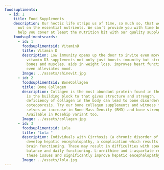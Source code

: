 ```yaml
---
foodsupliments:
  - id: 1
    title: Food Supplements
    description: Our hectic life strips us of time, so much so, that we even miss
      out on the essential nutrients. We can’t provide you with time but can
      help you cover at least the nutrition bit with our quality supplements.
    foodsuplimentscards:
      - id: 1
        foodsuplimentsid: VitaminD
        title: Vitamin D
        description: Low immunity opens up the door to invite even more diseases. Our
          vitamin D3 supplements not only just boosts immunity but strengthen
          bones and muscles, aids in weight loss, improves heart function and
          even alleviates mood.
        Image: ../assets/shinevit.jpg
      - id: 2
        foodsuplimentsid: BoneCollagen
        title: Bone Collagen
        description: Collagen is the most abundant protein found in the human body. It
          is the building block to that gives structure and strength.  A
          deficiency of collagen in the body can lead to bone disorders such
          osteoporosis. Try our bone collagen supplements and witness for you
          selves an increase in Bone Mass Density (BMD) and bone strength.
          Available in Rosehip variant too.
        Image: ../assets/collagen.jpg
      - id: 3
        foodsuplimentsid: Lola
        title: "Lola "
        description: Individuals with Cirrhosis (a chronic disorder of liver) often
          develop hepatic encephalopathy, a complication which results in poor
          brain functioning. These may result in difficulties with speech,
          balance and daily functioning. L-ornithine and L-aspartate remedies
          these issues and significantly improve hepatic encephalopathy.
        Image: ../assets/lola.jpg
---
```

